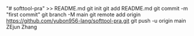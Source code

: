 "# softtool-pra" >> README.md
git init
git add README.md
git commit -m "first commit"
git branch -M main
git remote add origin https://github.com/yubon956-lang/softtool-pra.git
git push -u origin main
ZEjun Zhang
